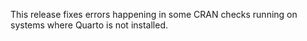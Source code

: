 This release fixes errors happening in some CRAN checks running on systems where Quarto is not installed.
